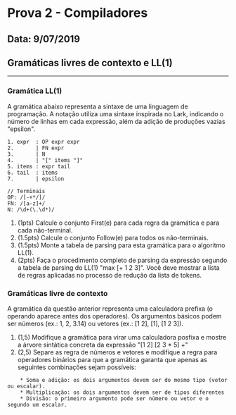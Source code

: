 # Prova 2 - Compiladores
## Data: 9/07/2019
## Gramáticas livres de contexto e LL(1)


---

### Gramática LL(1)

A gramática abaixo representa a sintaxe de uma linguagem de programação. A notação
utiliza uma sintaxe inspirada no Lark, indicando o número de linhas em cada expressão,
além da adição de produções vazias "epsilon".

```
1. expr  : OP expr expr
2.       | FN expr
3.       | N
4.       | "[" items "]"
5. items : expr tail
6. tail  : items
7.       | epsilon 

// Terminais
OP: /[-+*/]/
FN: /[a-z]+/
N: /\d+(\.\d*)/
```

1) (1pts) Calcule o conjunto First(e) para cada regra da gramática e para cada
não-terminal.
2) (1.5pts) Calcule o conjunto Follow(e) para todos os não-terminais.
3) (1.5pts) Monte a tabela de parsing para esta gramática para o algoritmo LL(1).
4) (2pts) Faça o procedimento completo de parsing da expressão segundo a
tabela de parsing do LL(1) "max [+ 1 2 3]".
Você deve mostrar a lista de regras aplicadas no processo de redução da lista de
tokens.


### Gramáticas livre de contexto

A gramática da questão anterior representa uma calculadora prefixa (o operando
aparece antes dos operadores). Os argumentos básicos podem ser números (ex.: 1, 
2, 3.14) ou vetores (ex.: [1 2], [1], [1 2 3]).

1) (1,5) Modifique a gramática para virar uma calculadora posfixa e mostre a árvore 
sintática concreta da expressão "[1 2] [2 3 * 5] +"
2) (2,5) Separe as regra de números e vetores e modifique a regra para operadores
binários para que a gramática garanta que apenas as seguintes combinações 
sejam possíveis:
```
    * Soma e adição: os dois argumentos devem ser do mesmo tipo (vetor ou escalar).
    * Multiplicação: os dois argumentos devem ser de tipos diferentes
    * Divisão: o primeiro argumento pode ser número ou vetor e o segundo um escalar.
```